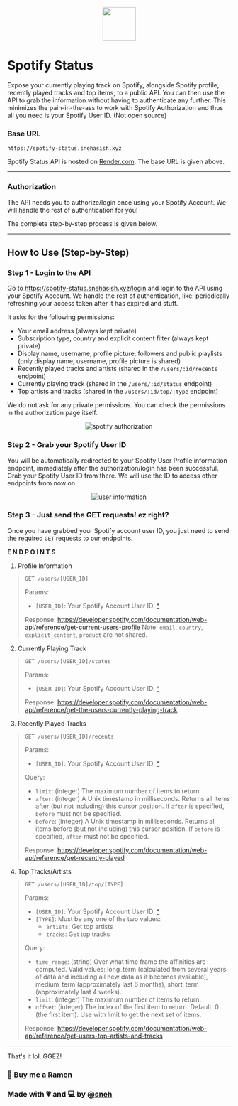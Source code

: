 <p align="center">
    <img width="75" height="75" src="https://raw.githubusercontent.com/snehasishlol/spotify-status/main/assets/spotify-status.png">
</p>


# Spotify Status

Expose your currently playing track on Spotify, alongside Spotify profile, recently played tracks and top items, to a public API. You can then use the API to grab the information without having to authenticate any further. This minimizes the pain-in-the-ass to work with Spotify Authorization and thus all you need is your Spotify User ID. (Not open source)


### Base URL
```
https://spotify-status.snehasish.xyz
```

Spotify Status API is hosted on [Render.com](https://render.com). The base URL is given above.

---

### Authorization
The API needs you to authorize/login once using your Spotify Account. We will handle the rest of authentication for you!

The complete step-by-step process is given below.

---

## How to Use (Step-by-Step)

### Step 1 - Login to the API

Go to https://spotify-status.snehasish.xyz/login and login to the API using your Spotify Account. We handle the rest of authentication, like: periodically refreshing your access token after it has expired and stuff.

It asks for the following permissions:
- Your email address (always kept private)
- Subscription type, country and explicit content filter (always kept private)
- Display name, username, profile picture, followers and public playlists (only display name, username, profile picture is shared)
- Recently played tracks and artists (shared in the `/users/:id/recents` endpoint)
- Currently playing track (shared in the `/users/:id/status` endpoint)
- Top artists and tracks (shared in the `/users/:id/top/:type` endpoint)

We do not ask for any private permissions. You can check the permissions in the authorization page itself.

<p align="center">
    <img src="https://i.imgur.com/JVs3ze3.png" alt="spotify authorization" />
</p>


### Step 2 - Grab your Spotify User ID
You will be automatically redirected to your Spotify User Profile information endpoint, immediately after the authorization/login has been successful.
Grab your Spotify User ID from there. We will use the ID to access other endpoints from now on.

<p align="center">
    <img src="https://i.imgur.com/9ubHh7t_d.webp?maxwidth=760&fidelity=grand" alt="user information" />
</p>


### Step 3 - Just send the GET requests! ez right?
Once you have grabbed your Spotify account user ID, you just need to send the required `GET` requests to our endpoints. 

**E N D P O I N T S**

1. Profile Information
> ```
> GET /users/[USER_ID]
> ```
> 
> Params:
> - `[USER_ID]`: Your Spotify Account User ID. [^](#step-2---grab-your-spotify-user-id)
>
> Response: https://developer.spotify.com/documentation/web-api/reference/get-current-users-profile
> Note: `email`, `country`, `explicit_content`, `product` are not shared.

2. Currently Playing Track
> ```
> GET /users/[USER_ID]/status
> ```
> 
> Params:
> - `[USER_ID]`: Your Spotify Account User ID. [^](#step-2---grab-your-spotify-user-id)
>
> Response: https://developer.spotify.com/documentation/web-api/reference/get-the-users-currently-playing-track

3. Recently Played Tracks
> ```
> GET /users/[USER_ID]/recents
> ```
>
> Params:
> - `[USER_ID]`: Your Spotify Account User ID. [^](#step-2---grab-your-spotify-user-id)
>
> Query:
> - `limit`: (integer) The maximum number of items to return.
> - `after`: (integer) A Unix timestamp in milliseconds. Returns all items after (but not including) this cursor position. If `after` is specified, `before` must not be specified.
> - `before`: (integer) A Unix timestamp in milliseconds. Returns all items before (but not including) this cursor position. If `before` is specified, `after` must not be specified.
> 
> Response: https://developer.spotify.com/documentation/web-api/reference/get-recently-played

4. Top Tracks/Artists
> ```
> GET /users/[USER_ID]/top/[TYPE]
> ```
>
> Params: 
> - `[USER_ID]`: Your Spotify Account User ID. [^](#step-2---grab-your-spotify-user-id)
> - `[TYPE]`: Must be any one of the two values:
>   - `artists`: Get top artists
>   - `tracks`: Get top tracks
>
> Query:
> - `time_range`: (string) Over what time frame the affinities are computed. Valid values: long_term (calculated from several years of data and including all new data as it becomes available), medium_term (approximately last 6 months), short_term (approximately last 4 weeks).
> - `limit`: (integer) The maximum number of items to return.
> - `offset`: (integer) The index of the first item to return. Default: 0 (the first item). Use with limit to get the next set of items.
>
> Response: https://developer.spotify.com/documentation/web-api/reference/get-users-top-artists-and-tracks


---

That's it lol. GGEZ!

### [🍜 Buy me a Ramen](https://buymeacoffee.com/snehasish)

### Made with 💗 and 💻 by [@sneh](https://snehasish.xyz)








